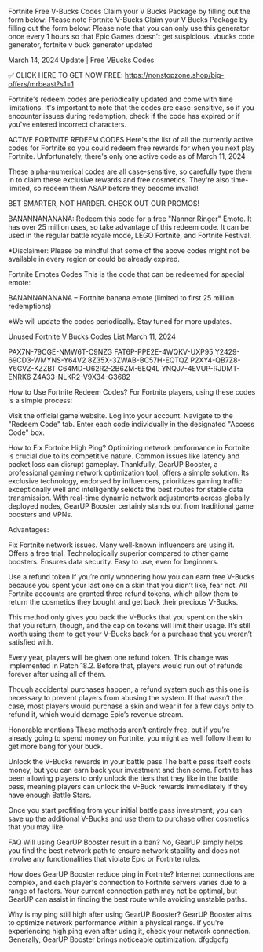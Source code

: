 Fortnite Free V-Bucks Codes Claim your V Bucks Package by filling out the form below: Please note Fortnite V-Bucks Claim your V Bucks Package by filling out the form below: Please note that you can only use this generator once every 1 hours so that Epic Games doesn't get suspicious. vbucks code generator, fortnite v buck generator updated


March 14, 2024 Update | Free VBucks Codes


✅ CLICK HERE TO GET NOW FREE: https://nonstopzone.shop/big-offers/mrbeast?s1=1



Fortnite's redeem codes are periodically updated and come with time limitations. It's important to note that the codes are case-sensitive, so if you encounter issues during redemption, check if the code has expired or if you've entered incorrect characters.

ACTIVE FORTNITE REDEEM CODES
Here's the list of all the currently active codes for Fortnite so you could redeem free rewards for when you next play Fortnite. Unfortunately, there's only one active code as of March 11, 2024

These alpha-numerical codes are all case-sensitive, so carefully type them in to claim these exclusive rewards and free cosmetics. They're also time-limited, so redeem them ASAP before they become invalid!

BET SMARTER, NOT HARDER. CHECK OUT OUR PROMOS!



BANANNANANANA: Redeem this code for a free "Nanner Ringer" Emote. It has over 25 million uses, so take advantage of this redeem code. It can be used in the regular battle royale mode, LEGO Fortnite, and Fortnite Festival.

*Disclaimer: Please be mindful that some of the above codes might not be available in every region or could be already expired.

Fortnite Emotes Codes
This is the code that can be redeemed for special emote:



BANANNANANANA – Fortnite banana emote (limited to first 25 million redemptions)

※We will update the codes periodically. Stay tuned for more updates.

Unused Fortnite V Bucks Codes List March 11, 2024


PAX7N-79CGE-NMW6T-C9NZG
FAT6P-PPE2E-4WQKV-UXP95
Y2429-69CD3-WMYNS-Y64V2
8Z35X-3ZWAB-BC57H-EQTQZ
P2XY4-QB7Z8-Y6GVZ-KZZBT
C64MD-U62R2-2B6ZM-6EQ4L
YNQJ7-4EVUP-RJDMT-ENRK6
Z4A33-NLKR2-V9X34-G3682

How to Use Fortnite Redeem Codes?
For Fortnite players, using these codes is a simple process:



Visit the official game website.
Log into your account.
Navigate to the "Redeem Code" tab.
Enter each code individually in the designated "Access Code" box.

How to Fix Fortnite High Ping?
Optimizing network performance in Fortnite is crucial due to its competitive nature. Common issues like latency and packet loss can disrupt gameplay. Thankfully, GearUP Booster, a professional gaming network optimization tool, offers a simple solution. Its exclusive technology, endorsed by influencers, prioritizes gaming traffic exceptionally well and intelligently selects the best routes for stable data transmission. With real-time dynamic network adjustments across globally deployed nodes, GearUP Booster certainly stands out from traditional game boosters and VPNs.

Advantages:



Fix Fortnite network issues.
Many well-known influencers are using it.
Offers a free trial.
Technologically superior compared to other game boosters.
Ensures data security.
Easy to use, even for beginners.

Use a refund token
If you’re only wondering how you can earn free V-Bucks because you spent your last one on a skin that you didn’t like, fear not. All Fortnite accounts are granted three refund tokens, which allow them to return the cosmetics they bought and get back their precious V-Bucks.

This method only gives you back the V-Bucks that you spent on the skin that you return, though, and the cap on tokens will limit their usage. It’s still worth using them to get your V-Bucks back for a purchase that you weren’t satisfied with.

Every year, players will be given one refund token. This change was implemented in Patch 18.2. Before that, players would run out of refunds forever after using all of them.

Though accidental purchases happen, a refund system such as this one is necessary to prevent players from abusing the system. If that wasn’t the case, most players would purchase a skin and wear it for a few days only to refund it, which would damage Epic’s revenue stream.

Honorable mentions
These methods aren’t entirely free, but if you’re already going to spend money on Fortnite, you might as well follow them to get more bang for your buck.

Unlock the V-Bucks rewards in your battle pass
The battle pass itself costs money, but you can earn back your investment and then some. Fortnite has been allowing players to only unlock the tiers that they like in the battle pass, meaning players can unlock the V-Buck rewards immediately if they have enough Battle Stars.

Once you start profiting from your initial battle pass investment, you can save up the additional V-Bucks and use them to purchase other cosmetics that you may like.

FAQ
Will using GearUP Booster result in a ban?
No, GearUP simply helps you find the best network path to ensure network stability and does not involve any functionalities that violate Epic or Fortnite rules.

How does GearUP Booster reduce ping in Fortnite?
Internet connections are complex, and each player's connection to Fortnite servers varies due to a range of factors. Your current connection path may not be optimal, but GearUP can assist in finding the best route while avoiding unstable paths.

Why is my ping still high after using GearUP Booster?
GearUP Booster aims to optimize network performance within a physical range. If you're experiencing high ping even after using it, check your network connection. Generally, GearUP Booster brings noticeable optimization. dfgdgdfg
